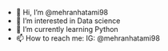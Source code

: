 - 👋 Hi, I’m @mehranhatami98
- 👀 I’m interested in Data science
- 🌱 I’m currently learning Python
- 📫 How to reach me: IG: @mehranhatami98

<!---
mehranhatami98/mehranhatami98 is a ✨ special ✨ repository because its `README.md` (this file) appears on your GitHub profile.
You can click the Preview link to take a look at your changes.
--->
